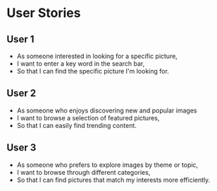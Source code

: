 # User Stories

## User 1

- As someone interested in looking for a specific picture,
- I want to enter a key word in the search bar,
- So that I can find the specific picture I'm looking for.

## User 2

- As someone who enjoys discovering new and popular images
- I want to browse a selection of featured pictures,
- So that I can easily find trending content.

## User 3

- As someone who prefers to explore images by theme or topic,
- I want to browse through different categories,
- So that I can find pictures that match my interests more efficiently.
